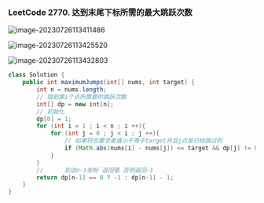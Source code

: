 ### LeetCode 2770. 达到末尾下标所需的最大跳跃次数

![image-20230726113411486](C:\Users\23694\AppData\Roaming\Typora\typora-user-images\image-20230726113411486.png)

![image-20230726113425520](C:\Users\23694\AppData\Roaming\Typora\typora-user-images\image-20230726113425520.png)

![image-20230726113432803](C:\Users\23694\AppData\Roaming\Typora\typora-user-images\image-20230726113432803.png)

```java
class Solution {
    public int maximumJumps(int[] nums, int target) {
        int n = nums.length;
        // 跳到第i个点所需要的跳跃次数
        int[] dp = new int[n];
        // 初始化
        dp[0] = 1;
        for (int i = 1 ; i < n ; i ++){
            for (int j = 0 ; j < i ; j ++){
                // 如果符合要求差值小于等于target并且j点是已经跳过的
                if (Math.abs(nums[i] - nums[j]) <= target && dp[j] != 0) dp[i] = Math.max(dp[i], dp[j] + 1);
            }
        }
        //      到达n-1坐标 返回值 否则返回-1
        return dp[n-1] == 0 ? -1 : dp[n-1] - 1;
    }
}
```

